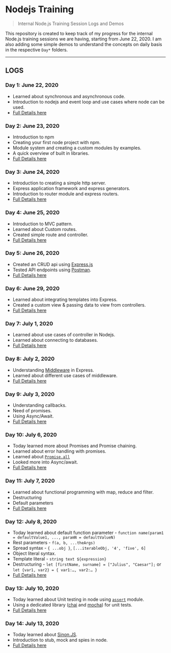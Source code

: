 # Nodejs Training

> Internal Node.js Training Session Logs and Demos

This repository is created to keep track of my progress for the internal Node.js training sessions we are having, starting from June 22, 2020. I am also adding some simple demos to understand the concepts on daily basis in the respective `Day*` folders.

---

## LOGS

### Day 1: June 22, 2020

- Learned about synchronous and asynchronous code.
- Introduction to nodejs and event loop and use cases where node can be used.
- [Full Details here](Day1/)

### Day 2: June 23, 2020

- Introduction to npm
- Creating your first node project with npm.
- Module system and creating a custom modules by examples.
- A quick overview of built in libraries.
- [Full Details here](Day2/)

### Day 3: June 24, 2020

- Introduction to creating a simple http server.
- Express application framework and express generators.
- Introduction to router module and express routers.
- [Full Details here](Day3/)

### Day 4: June 25, 2020

- Introduction to MVC pattern.
- Learned about Custom routes.
- Created simple route and controller.
- [Full Details here](Day4/)

### Day 5: June 26, 2020

- Created an CRUD api using [Express.js](https://expressjs.com/)
- Tested API endpoints using [Postman](https://www.postman.com/).
- [Full Details here](Day5/)

### Day 6: June 29, 2020

- Learned about integrating templates into Express.
- Created a custom view & passing data to view from controllers.
- [Full Details here](Day6/)

### Day 7: July 1, 2020

- Learned about use cases of controller in Nodejs.
- Learned about connecting to databases.
- [Full Details here](Day7/)

### Day 8: July 2, 2020

- Understanding [Middleware](https://expressjs.com/en/guide/using-middleware.html) in Express.
- Learned about different use cases of middleware.
- [Full Details here](Day8/)

### Day 9: July 3, 2020

- Understanding callbacks.
- Need of promises.
- Using Async/Await.
- [Full Details here](Day9/)

### Day 10: July 6, 2020

- Today learned more about Promises and Promise chaining.
- Learned about error handling with promises.
- Learned about [`Promise.all`](https://developer.mozilla.org/en-US/docs/Web/JavaScript/Reference/Global_Objects/Promise/all)
- Looked more into Async/await.
- [Full Details here](Day10/)

### Day 11: July 7, 2020

- Learned about functional programming with map, reduce and filter.
- Destructuring
- Default parameters
- [Full Details here](Day11/)

### Day 12: July 8, 2020

- Today learned about default function parameter - `function name(param1 = defaultValue1, ..., paramN = defaultValueN)`
- Rest parameters - `f(a, b, ...theArgs)`
- Spread syntax - `{ ...obj }`, `[...iterableObj, '4', 'five', 6]`
- Object literal syntax.
- Template literal - `string text ${expression}`
- Destructuring - `let [firstName, surname] = ["Julius", "Caesar"];` or `let {var1, var2} = { var1:…, var2:… }`
- [Full Details here](Day12/)

### Day 13: July 10, 2020

- Today learned about Unit testing in node using [`assert`](https://nodejs.org/api/assert.html) module.
- Using a dedicated library ([chai](https://www.chaijs.com/) and [mocha](https://mochajs.org/)) for unit tests.
- [Full Details here](Day13/)

### Day 14: July 13, 2020

- Today learned about [Sinon.JS](https://sinonjs.org/).
- Introduction to stub, mock and spies in node.
- [Full Details here](Day14/)
